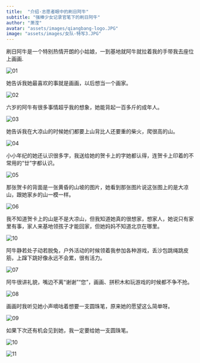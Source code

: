 ```yaml
---
title:  "介绍·志愿者眼中的刷日阿牛"
subtitle: "强棒少女记录官笔下的刷日阿牛"
author: "萧滢"
avatar: "assets/images/qiangbang-logo.JPG"
image: "assets/images/女队-特写3.JPG"
---
```


刷日阿牛是一个特别热情开朗的小姑娘，一到基地就阿牛就拉着我的手带我去座位上画画.

![01](assets/images/IIMG_9503.JPG)

她告诉我她最喜欢的事就是画画，以后想当一个画家。

![02](assets/images/faceu_1615102783235.JPG)

六岁的阿牛有很多事情超乎我的想象，她能背起一百多斤的成年人。

![03](assets/images/IMG_9441.JPG)

她告诉我在大凉山的时候她们都要上山背比人还要重的柴火，爬很高的山。

![04](assets/images/IMG_9570.JPG)

小小年纪的她还认识很多字，我送给她的贺卡上的字她都认得，连贺卡上印着的不常用的“廿”字都认识。

![05](assets/images/IMG_9433.JPG)

那张贺卡的背面是一张黄昏的山坡的图片，她看到那张图片说这张图上的是大凉山，跟她家乡的山一模一样。

![06](assets/images/IMG_9439.JPG)

我不知道贺卡上的山是不是大凉山，但我知道她真的很想家，想家人，她说只有家里有事，家人来基地领孩子才能回家，但她妈妈不知道北京在哪里。

![10](assets/images/IMG_9507.jpg)

阿牛静若处子动若脱兔，户外活动的时候领着我参加各种游戏，丢沙包跳绳跳皮筋，上蹿下跳好像永远不会累，很有活力。

![07](assets/images/IMG_9506.JPG)

阿牛很讲礼貌，嘴边不离“谢谢”“您”，画画、拼积木和玩游戏的时候都不争不抢。

![08](assets/images/IMG_9529.jpg)

画画时我听见她小声嘀咕着想要一支圆珠笔，原来她的愿望这么简单呀。

![09](assets/images/IMG_9461.JPG)

如果下次还有机会见到她，我一定要给她一支圆珠笔。

![10](assets/images/IMG_9531.HEIC)

![11](assets/images/IMG_9535.HEIC)

